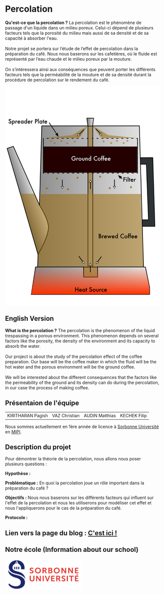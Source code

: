 # Percolation 

**Qu'est-ce que la percolation ?** La percolation est le phénomène de passage d'un liquide dans un milieu poreux. Celui-ci dépend de plusieurs facteurs tels que la porosité du milieu mais aussi de sa densité et de sa capacité à absorber l'eau.<br><br>
    Notre projet se portera sur l’étude de l’effet de percolation dans la préparation du café. Nous nous baserons sur les cafetières, où le fluide est représenté par l’eau chaude et le milieu poreux par la mouture.<br><br>
    On s’intéressera ainsi aux conséquences que peuvent porter les différents facteurs tels que la perméabilité de la mouture et de sa densité durant la procédure de percolation sur le rendement du café.

<img src="./image/Coffee_Percolator_Cutaway.png" alt="Schéma de percolateur de café"> 

## English Version 

**What is the percolation ?** The percolation is the phenomenon of the liquid trespassing in a porous environment. This phenomenon depends on several factors like the porosity, the density of the environment and its capacity to absorb the water. <br><br>
    Our project is about the study of the percolation effect of the coffee preparation. Our base will be the coffee maker in which the fluid will be the hot water and the porous environment will be the ground coffee.<br><br>
    We will be interested about the different consequences that the factors like the permeability of the ground and its density can do during the percolation, in our case the process of making coffee.

## Présentaion de l'équipe

<table>
    <tr>
        <td>KIRITHARAN Pagish</td>
        <td>VAZ Christian</td>
        <td>AUDIN Matthias</td>
        <td>KECHEK Filip</td>
    </tr>
</table>


Nous sommes actuellement en 1ère année de licence à [Sorbonne Université](https://www.sorbonne-universite.fr/) en [MIPI](http://licence.premiereannee.sorbonne-universite.fr/fr/la-licence-1ere-annee/portail-mipi.html).

## Description du projet

Pour démontrer la théorie de la percolation, nous allons nous poser plusieurs questions :

**Hypothèse :** 

**Problématique :** En quoi la percolation joue un rôle important dans la préparation du café ?

**Objectifs :** Nous nous baserons sur les différents facteurs qui influent sur l'effet de la percolation et nous les utiliserons pour modéliser cet effet et nous l'appliquerons pour le cas de la préparation du café. 

**Protocole :**


## Lien vers la page du blog : <a href="blog.html"> C'est ici ! </a>

## Notre école (Information about our school)

<a href = "https://www.sorbonne-universite.fr/">
 <img src="./image/logo_su.png" width="250">
</a>
